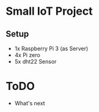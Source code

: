 # Small IoT Project

## Setup

- 1x Raspberry Pi 3 (as Server)
- 4x Pi zero
- 5x dht22 Sensor

# ToDO

- What's next
